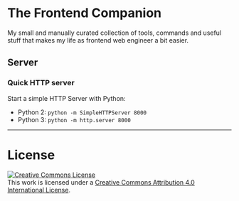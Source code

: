 # The Frontend Companion
My small and manually curated collection of tools, commands and useful stuff that makes my life as frontend web engineer
a bit easier.

## Server
### Quick HTTP server
Start a simple HTTP Server with Python:
+ Python 2: `python -m SimpleHTTPServer 8000`
+ Python 3: `python -m http.server 8000`

------------------

# License

<a rel="license" href="http://creativecommons.org/licenses/by/4.0/"><img alt="Creative Commons License" style="border-width:0" src="https://i.creativecommons.org/l/by/4.0/88x31.png" /></a><br />This work is licensed under a <a rel="license" href="http://creativecommons.org/licenses/by/4.0/">Creative Commons Attribution 4.0 International License</a>.